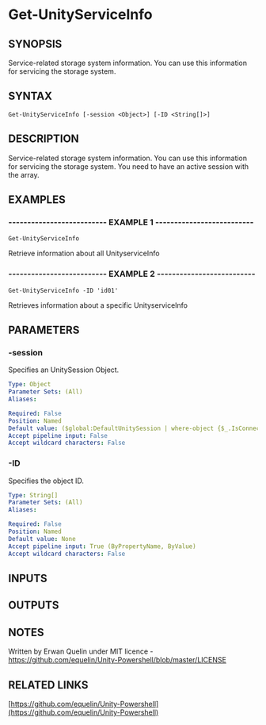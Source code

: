 # Get-UnityServiceInfo

## SYNOPSIS
Service-related storage system information.
You can use this information for servicing the storage system.

## SYNTAX

```
Get-UnityServiceInfo [-session <Object>] [-ID <String[]>]
```

## DESCRIPTION
Service-related storage system information.
You can use this information for servicing the storage system.
You need to have an active session with the array.

## EXAMPLES

### -------------------------- EXAMPLE 1 --------------------------
```
Get-UnityServiceInfo
```

Retrieve information about all UnityserviceInfo

### -------------------------- EXAMPLE 2 --------------------------
```
Get-UnityServiceInfo -ID 'id01'
```

Retrieves information about a specific UnityserviceInfo

## PARAMETERS

### -session
Specifies an UnitySession Object.

```yaml
Type: Object
Parameter Sets: (All)
Aliases: 

Required: False
Position: Named
Default value: ($global:DefaultUnitySession | where-object {$_.IsConnected -eq $true})
Accept pipeline input: False
Accept wildcard characters: False
```

### -ID
Specifies the object ID.

```yaml
Type: String[]
Parameter Sets: (All)
Aliases: 

Required: False
Position: Named
Default value: None
Accept pipeline input: True (ByPropertyName, ByValue)
Accept wildcard characters: False
```

## INPUTS

## OUTPUTS

## NOTES
Written by Erwan Quelin under MIT licence - https://github.com/equelin/Unity-Powershell/blob/master/LICENSE

## RELATED LINKS

[https://github.com/equelin/Unity-Powershell](https://github.com/equelin/Unity-Powershell)


